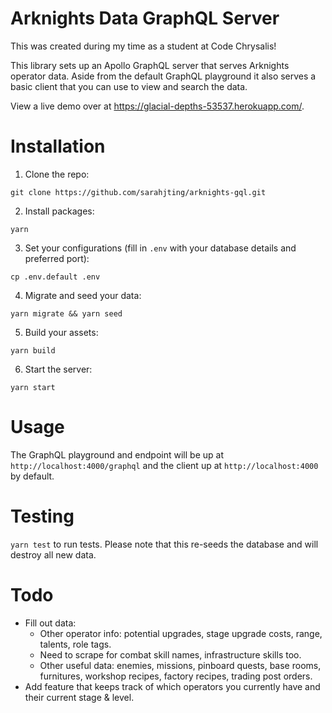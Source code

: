# Arknights Data GraphQL Server

This was created during my time as a student at Code Chrysalis!

This library sets up an Apollo GraphQL server that serves Arknights operator data. Aside from the default GraphQL playground it also serves a basic client that you can use to view and search the data.

View a live demo over at https://glacial-depths-53537.herokuapp.com/.

# Installation

1. Clone the repo:

```
git clone https://github.com/sarahjting/arknights-gql.git
```

2. Install packages:

```
yarn
```

3. Set your configurations (fill in `.env` with your database details and preferred port):

```
cp .env.default .env
```

4. Migrate and seed your data:

```
yarn migrate && yarn seed
```

5. Build your assets:

```
yarn build
```

6. Start the server:

```
yarn start
```

# Usage

The GraphQL playground and endpoint will be up at `http://localhost:4000/graphql` and the client up at `http://localhost:4000` by default.

# Testing

`yarn test` to run tests. Please note that this re-seeds the database and will destroy all new data.

# Todo

- Fill out data:
  - Other operator info: potential upgrades, stage upgrade costs, range, talents, role tags.
  - Need to scrape for combat skill names, infrastructure skills too.
  - Other useful data: enemies, missions, pinboard quests, base rooms, furnitures, workshop recipes, factory recipes, trading post orders.
- Add feature that keeps track of which operators you currently have and their current stage & level.

